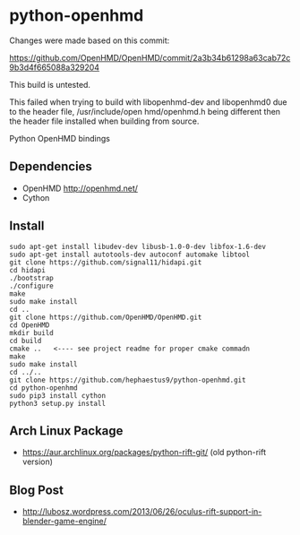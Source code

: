 python-openhmd
===========
Changes were made based on this commit:

https://github.com/OpenHMD/OpenHMD/commit/2a3b34b61298a63cab72c9b3d4f665088a329204

This build is untested.


This failed when trying to build with libopenhmd-dev and libopenhmd0 due to the header file, /usr/include/open
hmd/openhmd.h being different then the header file installed when building from source.

Python OpenHMD bindings

## Dependencies

* OpenHMD http://openhmd.net/
* Cython

## Install
```
sudo apt-get install libudev-dev libusb-1.0-0-dev libfox-1.6-dev
sudo apt-get install autotools-dev autoconf automake libtool
git clone https://github.com/signal11/hidapi.git
cd hidapi
./bootstrap
./configure
make
sudo make install
cd ..
git clone https://github.com/OpenHMD/OpenHMD.git
cd OpenHMD
mkdir build
cd build
cmake ..   <---- see project readme for proper cmake commadn
make
sudo make install
cd ../..
git clone https://github.com/hephaestus9/python-openhmd.git
cd python-openhmd
sudo pip3 install cython
python3 setup.py install
```

## Arch Linux Package

* https://aur.archlinux.org/packages/python-rift-git/ (old python-rift version)

## Blog Post

* http://lubosz.wordpress.com/2013/06/26/oculus-rift-support-in-blender-game-engine/
